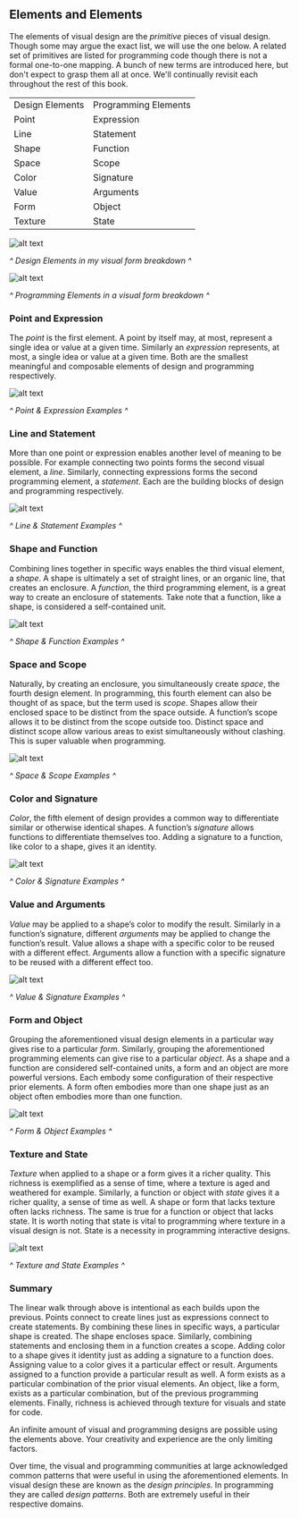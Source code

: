 ## Elements and Elements

The elements of visual design are the *primitive* pieces of visual design. Though some may argue the exact list, we will use the one below. A related set of primitives are listed for programming code though there is not a formal one-to-one mapping. A bunch of new terms are introduced here, but don't expect to grasp them all at once. We'll continually revisit each throughout the rest of this book.

<table>
  <tr>
    <td>Design Elements</td>
    <td>Programming Elements</td>
  </tr>
  <tr>
    <td>Point</td>
    <td>Expression</td>
  </tr>
  <tr>
    <td>Line</td>
    <td>Statement</td>
  </tr>
  <tr>
    <td>Shape</td>
    <td>Function</td>
  </tr>
  <tr>
    <td>Space</td>
    <td>Scope</td>
  </tr>
  <tr>
    <td>Color</td>
    <td>Signature</td>
  </tr>
  <tr>
    <td>Value</td>
    <td>Arguments</td>
  </tr>
  <tr>
    <td>Form</td>
    <td>Object</td>
  </tr>
  <tr>
    <td>Texture</td>
    <td>State</td>
  </tr>
</table>

![alt text](../assets/img/visual-todo-placeholder.jpg "Design Elements in my visual form")

*^ Design Elements in my visual form breakdown ^*

![alt text](../assets/img/visual-todo-placeholder.jpg "Coding Elements in a visual form")

*^ Programming Elements in a visual form breakdown ^*

### Point and Expression

The *point* is the first element. A point by itself may, at most, represent a single idea or value at a given time. Similarly an *expression* represents, at most, a single idea or value at a given time. Both are the smallest meaningful and composable elements of design and programming respectively.

![alt text](../assets/img/visual-todo-placeholder.jpg "Point & Expression Examples")

*^ Point & Expression Examples ^*

### Line and Statement

More than one point or expression enables another level of meaning to be possible. For example connecting two points forms the second visual element, a *line*. Similarly, connecting expressions forms the second programming element, a *statement*. Each are the building blocks of design and programming respectively.

![alt text](../assets/img/visual-todo-placeholder.jpg "Line & Statement Examples")

*^ Line & Statement Examples ^*

### Shape and Function

Combining lines together in specific ways enables the third visual element, a *shape*. A shape is ultimately a set of straight lines, or an organic line, that creates an enclosure. A *function*, the third programming element, is a great way to create an enclosure of statements. Take note that a function, like a shape, is considered a self-contained unit.

![alt text](../assets/img/visual-todo-placeholder.jpg "Shape & Function Examples")

*^ Shape & Function Examples ^*

### Space and Scope

Naturally, by creating an enclosure, you simultaneously create *space*, the fourth design element. In programming, this fourth element can also be thought of as space, but the term used is *scope*. Shapes allow their enclosed space to be distinct from the space outside. A function’s scope allows it to be distinct from the scope outside too. Distinct space and distinct scope allow various areas to exist simultaneously without clashing. This is super valuable when programming.

![alt text](../assets/img/visual-todo-placeholder.jpg "Space & Scope Examples")

*^ Space & Scope Examples ^*

### Color and Signature

*Color*, the fifth element of design provides a common way to differentiate similar or otherwise identical shapes. A function’s *signature* allows functions to differentiate themselves too. Adding a signature to a function, like color to a shape, gives it an identity.

![alt text](../assets/img/visual-todo-placeholder.jpg "Color & Signature Examples")

*^ Color & Signature Examples ^*

### Value and Arguments

*Value* may be applied to a shape’s color to modify the result. Similarly in a function’s signature, different *arguments* may be applied to change the function’s result. Value allows a shape with a specific color to be reused with a different effect. Arguments allow a function with a specific signature to be reused with a different effect too.

![alt text](../assets/img/visual-todo-placeholder.jpg "Value & Signature Examples")

*^ Value & Signature Examples ^*

### Form and Object

Grouping the aforementioned visual design elements in a particular way gives rise to a particular *form*. Similarly, grouping the aforementioned programming elements can give rise to a particular *object*. As a shape and a function are considered self-contained units, a form and an object are more powerful versions. Each embody some configuration of their respective prior elements. A form often embodies more than one shape just as an object often embodies more than one function.

![alt text](../assets/img/visual-todo-placeholder.jpg "Form & Object Examples")

*^ Form & Object Examples ^*

### Texture and State

*Texture* when applied to a shape or a form gives it a richer quality. This richness is exemplified as a sense of time, where a texture is aged and weathered for example. Similarly, a function or object with *state* gives it a richer quality, a sense of time as well. A shape or form that lacks texture often lacks richness. The same is true for a function or object that lacks state. It is worth noting that state is vital to programming where texture in a visual design is not. State is a necessity in programming interactive designs.

![alt text](../assets/img/visual-todo-placeholder.jpg "Texture and State Examples")

*^ Texture and State Examples ^*

### Summary

The linear walk through above is intentional as each builds upon the previous. Points connect to create lines just as expressions connect to create statements. By combining these lines in specific ways, a particular shape is created. The shape encloses space. Similarly, combining statements and enclosing them in a function creates a scope. Adding color to a shape gives it identity just as adding a signature to a function does. Assigning value to a color gives it a particular effect or result. Arguments assigned to a function provide a particular result as well. A form exists as a particular combination of the prior visual elements. An object, like a form, exists as a particular combination, but of the previous programming elements. Finally, richness is achieved through texture for visuals and state for code.

An infinite amount of visual and programming designs are possible using the elements above. Your creativity and experience are the only limiting factors.

Over time, the visual and programming communities at large acknowledged common patterns that were useful in using the aforementioned elements. In visual design these are known as the *design principles*. In programming they are called *design patterns*. Both are extremely useful in their respective domains.
